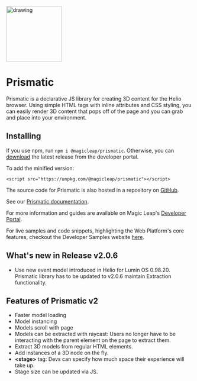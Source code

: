 <img src="https://magicleaphelio.com/images/Prismatic_Wordmark_RGB.svg" alt="drawing" width="150"/>

# Prismatic

Prismatic is a declarative JS library for creating 3D content for the Helio browser.
Using simple HTML tags with inline attributes and CSS styling, you can easily render 3D content that pops off of the page and you can grab and place into your environment.

## Installing

If you use npm, run `npm i @magicleap/prismatic`. Otherwise, you can [download](https://developer.magicleap.com/downloads/prismatic) the latest release from the developer portal.

To add the minified version:

```
<script src="https://unpkg.com/@magicleap/prismatic"></script>
```

The source code for Prismatic is also hosted in a repository on [GitHub](https://github.com/MagicLeap/prismatic).

See our [Prismatic documentation](https://magicleaphelio.com/docs).

For more information and guides are available on Magic Leap's [Developer Portal](https://developer.magicleap.com/learn/guides/helio).

For live samples and code snippets, highlighting the Web Platform's core features, checkout the Developer Samples website [here](https://magicleaphelio.com/devsamples).

## What's new in Release v2.0.6
- Use new event model introduced in Helio for Lumin OS 0.98.20. Prismatic library has to be updated to v2.0.6 maintain Extraction functionality.

## Features of Prismatic v2
- Faster model loading
- Model instancing
- Models scroll with page
- Models can be extracted with raycast: Users no longer have to be interacting with the parent element on the page to extract them.
- Extract 3D models from regular HTML elements.
- Add instances of a 3D node on the fly.
- **&lt;stage>** tag: Devs can specify how much space their experience will take up.
- Stage size can be updated via JS.
